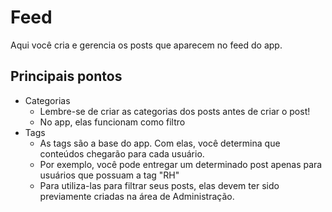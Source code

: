 # Feed

Aqui você cria e gerencia os posts que aparecem no feed do app. 

## Principais pontos 
- Categorias
  - Lembre-se de criar as categorias dos posts antes de criar o post!
  - No app, elas funcionam como filtro  
- Tags
  - As tags são a base do app. Com elas, você determina que conteúdos chegarão para cada usuário.
  - Por exemplo, você pode entregar um determinado post apenas para usuários que possuam a tag "RH"
  - Para utiliza-las para filtrar seus posts, elas devem ter sido previamente criadas na área de Administração.